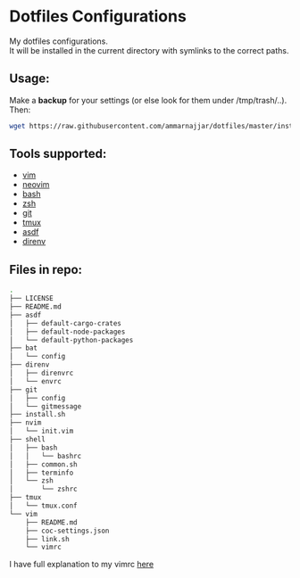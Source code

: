 # Dotfiles Configurations

My dotfiles configurations.  
It will be installed in the current directory with symlinks to the correct paths.  

## Usage:

Make a **backup** for your settings (or else look for them under /tmp/trash/..).  
Then:

```bash
wget https://raw.githubusercontent.com/ammarnajjar/dotfiles/master/install.sh && $0 install.sh
```

## Tools supported:

- [vim](https://github.com/vim/vim)
- [neovim](https://github.com/neovim/neovim)
- [bash](https://www.gnu.org/software/bash/)
- [zsh](https://www.zsh.org/)
- [git](https://git-scm.com/)
- [tmux](https://github.com/tmux/tmux)
- [asdf](https://github.com/asdf-vm/asdf)
- [direnv](https://github.com/direnv/direnv)

## Files in repo:

```bash
.
├── LICENSE
├── README.md
├── asdf
│   ├── default-cargo-crates
│   ├── default-node-packages
│   └── default-python-packages
├── bat
│   └── config
├── direnv
│   ├── direnvrc
│   └── envrc
├── git
│   ├── config
│   └── gitmessage
├── install.sh
├── nvim
│   └── init.vim
├── shell
│   ├── bash
│   │   └── bashrc
│   ├── common.sh
│   ├── terminfo
│   └── zsh
│       └── zshrc
├── tmux
│   └── tmux.conf
└── vim
    ├── README.md
    ├── coc-settings.json
    ├── link.sh
    └── vimrc
```

I have full explanation to my vimrc [here](https://ammarnajjar.github.io/editors/2016/06/19/Vimrc-Adventure/)
